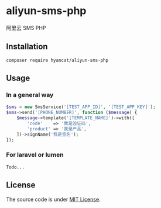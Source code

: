 # aliyun-sms-php

阿里云 SMS PHP

## Installation

    composer require hyancat/aliyun-sms-php

## Usage

### In a general way

```php
$sms = new SmsService('[TEST_APP_ID]', '[TEST_APP_KEY]');
$sms->send('[PHONE_NUMBER]', function ($message) {
    $message->template('[TEMPLATE_NAME]')->with([
        'code'    => '我是验证码',
        'product' => '我是产品',
    ])->signName('我是签名');
});
```

### For laravel or lumen

    Todo...

## License

The source code is under [MIT License]().



